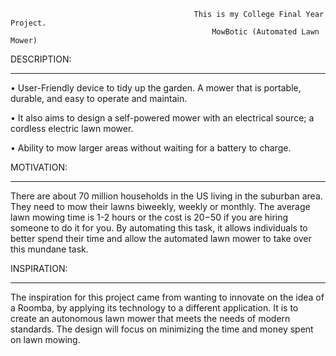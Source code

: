                                              This is my College Final Year Project.
                                                 MowBotic (Automated Lawn Mower)

DESCRIPTION:
____________________________________________________________________________________________________________________________

• User-Friendly device to tidy up the garden. A mower that is portable, durable, and easy to operate and maintain.

• It also aims to design a self-powered mower with an electrical source; a cordless electric lawn mower.

• Ability to mow larger areas without waiting for a battery to charge.



MOTIVATION:
____________________________________________________________________________________________________________________________

There are about 70 million households in the US living in the suburban area. They need to mow their lawns biweekly, weekly or monthly. The average lawn mowing time is 1-2 hours or the cost is $20-$50 if you are hiring someone to do it for you. By automating this task, it allows individuals to better spend their time and allow the automated lawn mower to take over this mundane task.



INSPIRATION:
____________________________________________________________________________________________________________________________

The inspiration for this project came from wanting to innovate on the idea of a Roomba, by applying its technology to a different application. It is to create an autonomous lawn mower that meets the needs of modern standards. The design will focus on minimizing the time and money spent on lawn mowing.



